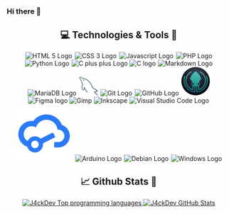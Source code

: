### Hi there 👋

<div align="center">

## :computer: Technologies & Tools :wrench:

<img alt="HTML 5 Logo" style="margin: 0px 1px;" src="https://img.icons8.com/color/64/000000/html-5.png" title="HTML 5"/>

<img alt="CSS 3 Logo" style="margin: 0px 1px;" src="https://img.icons8.com/color/64/000000/css3.png" title="CSS 3"/>

<img alt="Javascript Logo" style="margin: 0px 1px;" src="https://img.icons8.com/color/64/000000/javascript.png" title="Javascript"/>

<img alt="PHP Logo" style="margin: 0px 1px;" src="https://img.icons8.com/officel/64/000000/php-logo.png" title="PHP"/>

<img alt="Python Logo" style="margin: 0px 1px;" src="https://img.icons8.com/color/64/000000/python.png" title="Python"/>

<img alt="C plus plus Logo" src="https://img.icons8.com/color/64/000000/c-plus-plus-logo.png" title="C++"/>

<img alt="C logo" src="https://img.icons8.com/color/64/000000/c-programming.png" title="C"/>

<img alt="Markdown Logo" style="margin: 0px 1px;" src="https://img.icons8.com/color/64/000000/markdown.png" title="Markdown"/>

<img alt="MariaDB Logo" width="64px" style="margin: 0px 1px;" src="https://mariadb.org/wp-content/themes/twentynineteen-child/icons/logo_seal.svg" title="MariaDB"/>

<img alt="MySQL Logo" width="42px" style="margin: 0px 1px;" src="https://raw.githubusercontent.com/J4ckDev/J4ckDev/main/media/mysql.png" title="MySQL"/>

<img alt="Git Logo" style="margin: 0px 1px;" src="https://img.icons8.com/color/64/000000/git.png" title="Git"/>

<img alt="GitHub Logo" style="margin: 0px 1px;" src="https://img.icons8.com/fluent/64/000000/github.png" title="GitHub"/>

<img alt="GitKraken Logo" width="64px" style="margin: 0px 1px;" src="https://raw.githubusercontent.com/J4ckDev/J4ckDev/main/media/GitKraken.png" title="GitKraken UI"/>

<img width="64px" alt="Figma logo" src="https://images.ctfassets.net/1khq4uysbvty/2MbBsf9yEw40SMw6gK0Mmg/35f39d41f167b6615bd80517b4b67bcd/1_6XgfDCVn81AYX68Xvd2I-g_2x.png?&w=736" title="Figma">

<img alt="Gimp" src="https://img.icons8.com/fluent/64/000000/gimp.png" title="Gimp"/>

<img alt="Inkscape" src="https://img.icons8.com/color/64/000000/inkscape.png" title="Inkscape"/>

<img alt="Visual Studio Code Logo" style="margin: 0px 1px;" src="https://img.icons8.com/fluent/64/000000/visual-studio-code-2019.png" title="Visual Studio Code"/>

<img alt="EasyEDA Logo" style="margin: 0px 1px;" src="https://raw.githubusercontent.com/J4ckDev/J4ckDev/53f2dc8250e993bb06a9d93366a15ca8f99a32f1/media/EasyEDA.svg" title="EasyEDA"/>

<img alt="Arduino Logo" style="margin: 0px 1px;" src="https://img.icons8.com/fluent/64/000000/arduino.png" title="Arduino"/>

<img alt="Debian Logo" style="margin: 0px 1px;" src="https://img.icons8.com/color/64/000000/debian.png" title="Debian OS and some derivatives"/>

<img alt="Windows Logo" style="margin: 0px 1px;" src="https://img.icons8.com/color/64/000000/windows-10.png" title="Windows OS"/>

</div>

<div align="center">

## :chart_with_upwards_trend: Github Stats :rocket:

<a href="https://github.com/J4ckDev/J4ckDev">
  <img align="center" src="https://github-readme-stats.vercel.app/api?username=J4ckDev&show_icons=true&line_height=27&count_private=true&title_color=FF8E43&text_color=DFDFDF&icon_color=5EC3FF&bg_color=1E1E1E" alt="J4ckDev Top programming languages"/>
</a>
<a href="https://github.com/J4ckDev/J4ckDev">
  <img align="center" src="https://github-readme-stats.vercel.app/api/top-langs/?username=J4ckDev&langs_count=3&title_color=FF8E43&text_color=DFDFDF&bg_color=1E1E1E" alt="J4ckDev GitHub Stats" />
</a>

</div>
